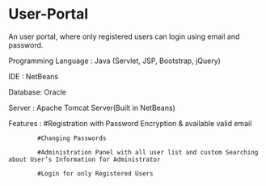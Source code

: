 # User-Portal
An user portal, where only registered users can login using email and password.   

Programming Language : Java (Servlet, JSP, Bootstrap, jQuery) 

IDE : NetBeans

Database: Oracle

Server : Apache Tomcat Server(Built in NetBeans) 


Features :  #Registration with Password Encryption & available valid email

            #Changing Passwords 

            #Administration Panel with all user list and custom Searching about User’s Information for Administrator 
            
            #Login for only Registered Users   
